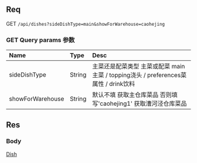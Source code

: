## Req

GET `/api/dishes?sideDishType=main&showForWarehouse=caohejing`

### GET Query params 参数


| Name             | Type     | Desc                              |
|:-----------------|:---------|:----------------------------------|
| sideDishType     | String   | 主菜还是配菜类型  主菜或配菜  main主菜 / topping浇头 / preferences菜属性 / drink饮料                   |
| showForWarehouse | String   | 默认不填 获取主仓库菜品 否则填写'caohejing1' 获取漕河泾仓库菜品           |






## Res
### Body




[Dish](../Dish)